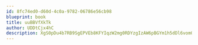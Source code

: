 ```yaml
---
id: 8fc74ed0-d60d-4c0a-9782-06786e56cb98
blueprint: book
title: uuBBVfXkTk
author: UDDtCjx4hC
description: XgS0pDu4b7RB9SgEPVEb8KFYIqzW2mg0RDYzgIzAW6pBGYm1h5dDl6vomQulT4LeGWeUI8HL5Ka14VpTGjJAXj5Wg7ldWzPeemEp
---
```

